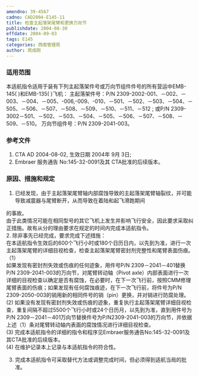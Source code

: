 ```yaml
---
amendno: 39-4567  
cadno: CAD2004-E145-11  
title: 检查主起落架尾臂和更换万向节  
publishdate: 2004-08-30  
effdate: 2004-09-03  
tags: E145  
categories: 西南管理局  
author: 周成刚  
---
```

  
### 适用范围  
本适航指令适用于装有下列主起落架件号或万向节组件件号的所有营运中EMB-145( )和EMB-135( )飞机：
主起落架件号：P/N 2309-2002-001、－002、－003、－004、－005、-006,-009、-010、－501、－502、－503、－504、－505、－506、－507、－508、－509、－510、－511、－512 ; 或P/N 2309-3002－501、－502、－503、－504、－505、－506、－507、－508、－509、－510。
万向节组件号：P/N 2309-2041-003。  
  
<!--more-->  
### 参考文件  
   1. CTA AD 2004-08-02, 生效日期 2004年 9月 3日;  
   2. Embraer 服务通告 No:145-32-0091及其 CTA批准的后续版本。  
  
### 原因、措施和规定  
1. 已经发现，由于主起落架尾臂轴内部腐蚀导致的主起落架尾臂轴裂纹，并可能导致减震器与尾臂断开，从而导致在着陆和起飞滑跑期间  
       
的事故。  
由于此类情况可能在相同型号的其它飞机上发生并影响飞行安全，因此要求采取纠正措施。故有从分的理由要求在规定的时间内完成本适航指令。  
2. 除非事先已经完成，要求完成下述措施：  
    在本适航指令生效后的600个飞行小时或180个日历日内，以先到为准，进行一次主起落架尾臂的详细目视检查，检查主起落架尾臂密封剂完整性和尾臂表面伤痕。  
（1）  
如果发现有密封剂失效或伤痕的任何迹象，用件号P/N 2309－2041－401替换P/N 2309-2041-003的万向节，对尾臂转动轴（Pivot axle）内部表面进行一次详细的目视检查以确定是否有腐蚀，在必要时，在下一次飞行前，按照CMM修理尾臂表面的伤痕；如果发现有任何腐蚀痕迹，在下一次飞行前，将件号为P/N 2309-2050-003的销用新的相同件号的销（pin）更换，并对销进行防腐处理。  
(2) 如果没有发现有密封剂失效或伤痕的迹象，重复执行主起落架尾臂详细目视检查，重复间隔不超过5500个飞行小时或24个日历月，以先到为准，直到用件号为P/N 2309－2041－401万向节替换件号为P/N2309-2041-003的万向节，并依据上述（1）条对尾臂转动轴内表面的腐蚀情况进行详细目视检查。  
(3) 完成本适航指令的详细的指令和程序见Embraer服务通告No:145-32-0091及其CTA批准的后续版本。  
(4) 在维护记录本上记录与本适航指令的符合性。  
  
3. 完成本适航指令可采取替代方法或调整完成时间，但必须得到适航当局的批准。  
       
